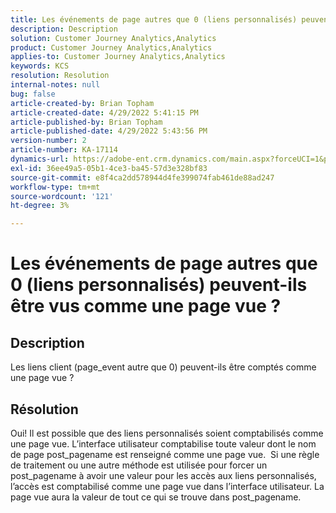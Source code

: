 ```yaml
---
title: Les événements de page autres que 0 (liens personnalisés) peuvent-ils être vus comme une page vue ?
description: Description
solution: Customer Journey Analytics,Analytics
product: Customer Journey Analytics,Analytics
applies-to: Customer Journey Analytics,Analytics
keywords: KCS
resolution: Resolution
internal-notes: null
bug: false
article-created-by: Brian Topham
article-created-date: 4/29/2022 5:41:15 PM
article-published-by: Brian Topham
article-published-date: 4/29/2022 5:43:56 PM
version-number: 2
article-number: KA-17114
dynamics-url: https://adobe-ent.crm.dynamics.com/main.aspx?forceUCI=1&pagetype=entityrecord&etn=knowledgearticle&id=aba6b38d-e3c7-ec11-a7b6-0022480a10ee
exl-id: 36ee49a5-05b1-4ce3-ba45-57d3e328bf83
source-git-commit: e8f4ca2dd578944d4fe399074fab461de88ad247
workflow-type: tm+mt
source-wordcount: '121'
ht-degree: 3%

---
```


# Les événements de page autres que 0 (liens personnalisés) peuvent-ils être vus comme une page vue ?

## Description


Les liens client (page_event autre que 0) peuvent-ils être comptés comme une page vue ?


## Résolution


Oui! Il est possible que des liens personnalisés soient comptabilisés comme une page vue. L’interface utilisateur comptabilise toute valeur dont le nom de page post_pagename est renseigné comme une page vue.  Si une règle de traitement ou une autre méthode est utilisée pour forcer un post_pagename à avoir une valeur pour les accès aux liens personnalisés, l’accès est comptabilisé comme une page vue dans l’interface utilisateur. La page vue aura la valeur de tout ce qui se trouve dans post_pagename.
